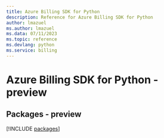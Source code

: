 ```yaml
---
title: Azure Billing SDK for Python
description: Reference for Azure Billing SDK for Python
author: lmazuel
ms.author: lmazuel
ms.data: 07/11/2023
ms.topic: reference
ms.devlang: python
ms.service: billing
---
```

# Azure Billing SDK for Python - preview
## Packages - preview
[!INCLUDE [packages](billing-index.md)]